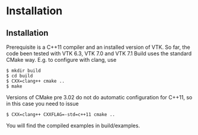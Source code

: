 Installation
============

## Installation

Prerequisite is a C++11 compiler and  an installed version of VTK.  So
far, the code been  tested with VTK 6.3, VTK  7.0 and VTK 7.1  Build uses the
standard CMake way. E.g. to configure with clang, use

```` 
$ mkdir build
$ cd build
$ CXX=clang++ cmake ..
$ make

````

Versions  of CMake  pre 3.02  do  not do  automatic configuration  for
C++11, so in this case you need to issue

```` 
$ CXX=clang++ CXXFLAG=-std=c++11 cmake ..

````


You will find the compiled examples in build/examples.
